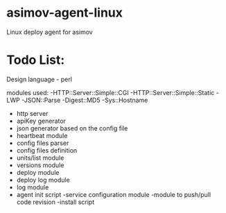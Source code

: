 asimov-agent-linux
==================

Linux deploy agent for asimov

Todo List:
==================


Design language - perl

modules used: 
     -HTTP::Server::Simple::CGI
     -HTTP::Server::Simple::Static
     -LWP
     -JSON::Parse
     -Digest::MD5
     -Sys::Hostname

- http server
- apiKey generator
- json generator based on the config file
- heartbeat module
- config files parser
- config files definition
- units/list module
- versions module
- deploy module
- deploy log module
- log module
- agent init script
-service configuration module 
-module to push/pull code revision
-install script
